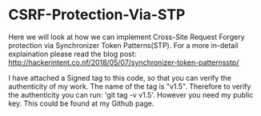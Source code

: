 # CSRF-Protection-Via-STP
Here we will look at how we can implement Cross-Site Request Forgery protection via Synchronizer Token Patterns(STP). For a more in-detail explaination please read the blog post: http://hackerintent.co.nf/2018/05/07/synchronizer-token-patternsstp/


I have attached a Signed tag to this code, so that you can verify the authenticity of my work. The name of the tag is "v1.5". Therefore to verify the authenticity you can run: 'git tag -v v1.5'. However you need my public key. This could be found at my Github page.
